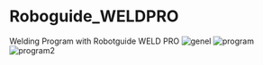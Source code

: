 # Roboguide_WELDPRO
Welding Program with Robotguide WELD PRO
![genel](https://github.com/huseyinbali/Roboguide_WELDPRO/assets/137905457/4ea5980b-d39f-43ea-8e37-a9a50735b011)
![program](https://github.com/huseyinbali/Roboguide_WELDPRO/assets/137905457/b9640218-9168-498a-a755-6207935e9cae)
![program2](https://github.com/huseyinbali/Roboguide_WELDPRO/assets/137905457/93d3bc5f-7831-4c63-8a71-c3aef5416396)

